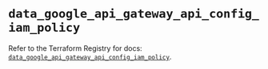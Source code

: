 # `data_google_api_gateway_api_config_iam_policy`

Refer to the Terraform Registry for docs: [`data_google_api_gateway_api_config_iam_policy`](https://registry.terraform.io/providers/hashicorp/google-beta/6.44.0/docs/data-sources/google_api_gateway_api_config_iam_policy).
